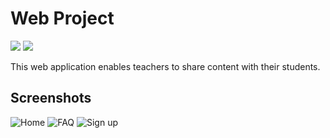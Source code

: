 # Web Project

![](https://img.shields.io/badge/php-4F5D95?style=for-the-badge&logo=php&logoColor=white&labelColor=101010)
![](https://img.shields.io/badge/javascript-F7DF1E?style=for-the-badge&logo=javascript&logoColor=white&labelColor=101010)

This web application enables teachers to share content with their students.

## Screenshots

![Home](https://i.imgur.com/wMSjq9o.png "Home")
![FAQ](https://i.imgur.com/0UXO0Wa.png "FAQ")
![Sign up](https://i.imgur.com/arRB96P.png "Sign up")
